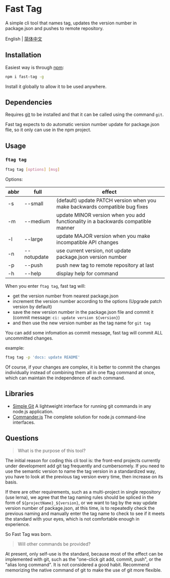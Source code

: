 # Fast Tag

A simple cli tool that names tag, updates the version number in package.json and pushes to remote repository.

English | [简体中文](https://github.com/ceynri/fast-tag/blob/master/README_zh-CN.md)

## Installation

Easiest way is through [npm](https://www.npmjs.com/):

```bash
npm i fast-tag -g
```

Install it globally to allow it to be used anywhere.

## Dependencies

Requires [git](https://git-scm.com/downloads) to be installed and that it can be called using the command `git`.

Fast tag expects to do automatic version number update for package.json flie, so it only can use in the npm project.

## Usage

### `ftag tag`

```bash
ftag tag [options] [msg]
```

Options:

| abbr | full        | effect                                                                           |
| ---- | ----------- | -------------------------------------------------------------------------------- |
| -s   | --small     | (default) update PATCH version when you make backwards compatible bug fixes      |
| -m   | --medium    | update MINOR version when you add functionality in a backwards compatible manner |
| -l   | --large     | update MAJOR version when you make incompatible API changes                      |
| -n   | --notupdate | use current version, not update package.json version number                      |
| -p   | --push      | push new tag to remote repository at last                                        |
| -h   | --help      | display help for command                                                         |

When you enter `ftag tag`, fast tag will:

- get the version number from nearest package.json
- increment the version number according to the options (Upgrade patch version by default)
- save the new version number in the package.json file and commit it (commit message: `ci: update version ${version}`)
- and then use the new version number as the tag name for `git tag`

You can add some infomation as commit message, fast tag will commit ALL uncommitted changes.

example:

```bash
ftag tag -p 'docs: update README'
```

Of course, if your changes are complex, it is better to commit the changes individually instead of combining them all in one ftag command at once, which can maintain the independence of each command.

## Libraries

- [Simple Git](https://github.com/steveukx/git-js) A lightweight interface for running git commands in any node.js application.
- [Commander.js](https://github.com/tj/commander.js) The complete solution for node.js command-line interfaces.

## Questions

> What is the purpose of this tool?

The initial reason for coding this cli tool is: the front-end projects currently under development add git tag frequently and cumbersomely. If you need to use the semantic version to name the tag version in a standardized way, you have to look at the previous tag version every time, then increase on its basis.

If there are other requirements, such as a multi-project in single repository (use lerna), we agree that the tag naming rules should be spliced ​​in the form of `${projectName}_${version}`, or we want to tag by the way update version number of package.json, at this time, is to repeatedly check the previous naming and manually enter the tag name to check to see if it meets the standard with your eyes, which is not comfortable enough in experience.

So Fast Tag was born.

> Will other commands be provided?

At present, only self-use is the standard, because most of the effect can be implemented with git, such as the "one-click git add, commit, push", or the "alias ​​long command". It is not considered a good habit. Recommend memorizing the native command of git to make the use of git more flexible.

<br>
